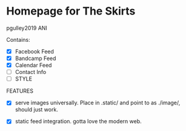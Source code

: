 # Homepage for The Skirts
pgulley2019 ANI

Contains: 
- [X] Facebook Feed
- [x] Bandcamp Feed 
- [X] Calendar Feed
- [ ] Contact Info 
- [ ] STYLE

FEATURES
- [X] serve images universally. Place in .static/ and point to as ./image/, should just work.
- [x] static feed integration. gotta love the modern web. 

